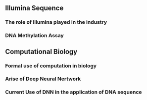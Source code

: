 
## Illumina Sequence

### The role of Illumina played in the industry

### DNA Methylation Assay

## Computational Biology

### Formal use of computation in biology

### Arise of Deep Neural Nertwork

### Current Use of DNN in the application of DNA sequence